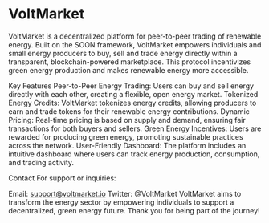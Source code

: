 # VoltMarket

VoltMarket is a decentralized platform for peer-to-peer trading of renewable energy. Built on the SOON framework, VoltMarket empowers individuals and small energy producers to buy, sell and trade energy directly within a transparent, blockchain-powered marketplace. This protocol incentivizes green energy production and makes renewable energy more accessible.

Key Features
Peer-to-Peer Energy Trading: Users can buy and sell energy directly with each other, creating a flexible, open energy market.
Tokenized Energy Credits: VoltMarket tokenizes energy credits, allowing producers to earn and trade tokens for their renewable energy contributions.
Dynamic Pricing: Real-time pricing is based on supply and demand, ensuring fair transactions for both buyers and sellers.
Green Energy Incentives: Users are rewarded for producing green energy, promoting sustainable practices across the network.
User-Friendly Dashboard: The platform includes an intuitive dashboard where users can track energy production, consumption, and trading activity.

Contact
For support or inquiries:

Email: support@voltmarket.io
Twitter: @VoltMarket
VoltMarket aims to transform the energy sector by empowering individuals to support a decentralized, green energy future. Thank you for being part of the journey!






